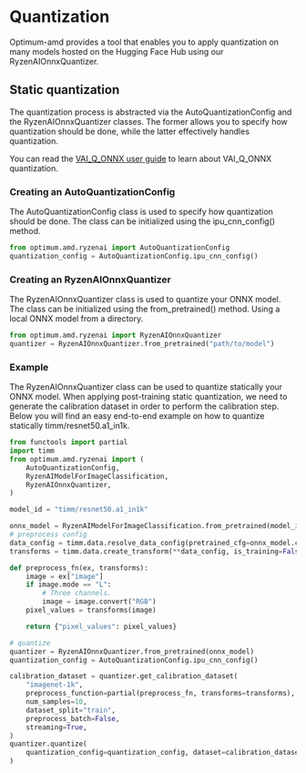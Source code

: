 # Quantization
Optimum-amd provides a tool that enables you to apply quantization on many models hosted on the Hugging Face Hub using our RyzenAIOnnxQuantizer.

## Static quantization
The quantization process is abstracted via the AutoQuantizationConfig and the RyzenAIOnnxQuantizer classes. The former allows you to specify how quantization should be done, while the latter effectively handles quantization.

You can read the [VAI_Q_ONNX user guide](https://gitenterprise.xilinx.com/VitisAI-CP/vai_q_onnx/blob/dev/README.md) to learn about VAI_Q_ONNX quantization.

### Creating an AutoQuantizationConfig
The AutoQuantizationConfig class is used to specify how quantization should be done. The class can be initialized using the ipu_cnn_config() method.
```python
from optimum.amd.ryzenai import AutoQuantizationConfig
quantization_config = AutoQuantizationConfig.ipu_cnn_config()

```

### Creating an RyzenAIOnnxQuantizer
The RyzenAIOnnxQuantizer class is used to quantize your ONNX model. The class can be initialized using the from_pretrained() method.
Using a local ONNX model from a directory.
```python
from optimum.amd.ryzenai import RyzenAIOnnxQuantizer
quantizer = RyzenAIOnnxQuantizer.from_pretrained("path/to/model")
```

### Example
The RyzenAIOnnxQuantizer class can be used to quantize statically your ONNX model. When applying post-training static quantization, we need to generate the calibration dataset in order to perform the calibration step.
Below you will find an easy end-to-end example on how to quantize statically timm/resnet50.a1_in1k.

```python
from functools import partial
import timm
from optimum.amd.ryzenai import (
    AutoQuantizationConfig,
    RyzenAIModelForImageClassification,
    RyzenAIOnnxQuantizer,
)

model_id = "timm/resnet50.a1_in1k"

onnx_model = RyzenAIModelForImageClassification.from_pretrained(model_id, export=True)
# preprocess config
data_config = timm.data.resolve_data_config(pretrained_cfg=onnx_model.config)
transforms = timm.data.create_transform(**data_config, is_training=False)

def preprocess_fn(ex, transforms):
    image = ex["image"]
    if image.mode == "L":
        # Three channels.
        image = image.convert("RGB")
    pixel_values = transforms(image)

    return {"pixel_values": pixel_values}

# quantize
quantizer = RyzenAIOnnxQuantizer.from_pretrained(onnx_model)
quantization_config = AutoQuantizationConfig.ipu_cnn_config()

calibration_dataset = quantizer.get_calibration_dataset(
    "imagenet-1k",
    preprocess_function=partial(preprocess_fn, transforms=transforms),
    num_samples=10,
    dataset_split="train",
    preprocess_batch=False,
    streaming=True,
)
quantizer.quantize(
    quantization_config=quantization_config, dataset=calibration_dataset, save_dir="quantized_model"
)
```